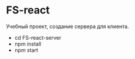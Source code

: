 # FS-react
Учебный проект, создание сервера для клиента.
* cd FS-react-server
* npm install
* npm start
